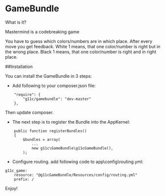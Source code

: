 GameBundle
==========
What is it?

Mastermind is a codebreaking game

You have to guess which colors/numbers are in which place. 
After every move you get feedback. 
White 1 means, that one color/number is right but in the wrong place. 
Black 1 means, that one color/number is right and in right place. 

##Installation

You can install the GameBundle in 3 steps:

- Add following to your composer.json file:
```
    "require": {
        "g11c/gamebundle": "dev-master"
    },
```
Then update composer.

- The next step is to register the Bundle into the AppKernel:
```
    public function registerBundles()
    {
        $bundles = array(
            ...
            new g11c\GameBundle\g11cGameBundle(),
        );
```
- Configure routing.
add following code to app\config\routing.yml:
```
g11c_game:
    resource: "@g11cGameBundle/Resources/config/routing.yml"
    prefix: /

```
Enjoy!
